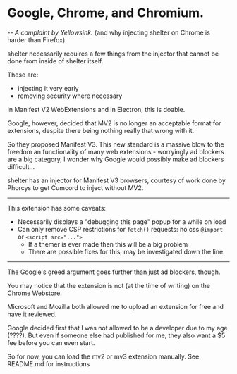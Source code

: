 # Google, Chrome, and Chromium.

_-- A complaint by Yellowsink._
(and why injecting shelter on Chrome is harder than Firefox).

shelter necessarily requires a few things from the injector that cannot be
done from inside of shelter itself.

These are:

- injecting it very early
- removing security where necessary

In Manifest V2 WebExtensions and in Electron, this is doable.

Google, however, decided that MV2 is no longer an acceptable format for extensions,
despite there being nothing really that wrong with it.

So they proposed Manifest V3. This new standard is a massive blow to the freedom an
functionality of many web extensions - worryingly ad blockers are a big category,
I wonder why Google would possibly make ad blockers difficult...

shelter has an injector for Manifest V3 browsers, courtesy of work done by Phorcys
to get Cumcord to inject without MV2.

---

This extension has some caveats:

- Necessarily displays a "debugging this page" popup for a while on load
- Can only remove CSP restrictions for `fetch()` requests: no css `@import` or `<script src="...">`
  - If a themer is ever made then this will be a big problem
  - There are possible fixes for this, may be investigated down the line.

---

The Google's greed argument goes further than just ad blockers, though.

You may notice that the extension is not (at the time of writing)
on the Chrome Webstore.

Microsoft and Mozilla both allowed me to upload an extension for
free and have it reviewed.

Google decided first that I was not allowed to be a developer due
to my age (????). But even if someone else had published for me,
they also want a $5 fee before you can even start.

So for now, you can load the mv2 or mv3 extension manually.
See README.md for instructions
